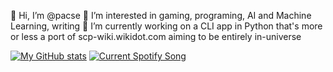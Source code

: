 👋 Hi, I’m @pacse
👀 I’m interested in gaming, programing, AI and Machine Learning, writing
🌱 I’m currently working on a CLI app in Python that's more or less a port of scp-wiki.wikidot.com aiming to be entirely in-universe

[![My GitHub stats](https://github-readme-stats.vercel.app/api?username=pacse)](https://github.com/anuraghazra/github-readme-stats)
<a href="https://pacse.pythonanywhere.com/link">
  <img
    src="https://pacse.pythonanywhere.com?theme=dark&eq_color=rainbow"
    alt="Current Spotify Song"
  />
</a>
<!---
pacse/pacse is a ✨ special ✨ repository because its `README.md` (this file) appears on your GitHub profile.
You can click the Preview link to take a look at your changes.
--->
